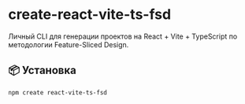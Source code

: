 # create-react-vite-ts-fsd

Личный CLI для генерации проектов на React + Vite + TypeScript по методологии Feature-Sliced Design.

## 📦 Установка

```bash
npm create react-vite-ts-fsd
